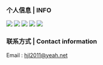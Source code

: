 ### 个人信息 | INFO

<img src="https://github-readme-stats.vercel.app/api?username=hjl2011&show_icons=true" />

<img src="https://github-readme-stats.vercel.app/api/top-langs/?username=hjl2011&layout=compact" />

<img src="https://github-profile-trophy.vercel.app/?username=hjl2011" />

<img src="https://activity-graph.herokuapp.com/graph?username=hjl2011&theme=xcode" />

<img src="https://github-readme-streak-stats.herokuapp.com/?user=hjl2011" />

### 联系方式 | Contact information

Email : hjl2011@yeah.net
